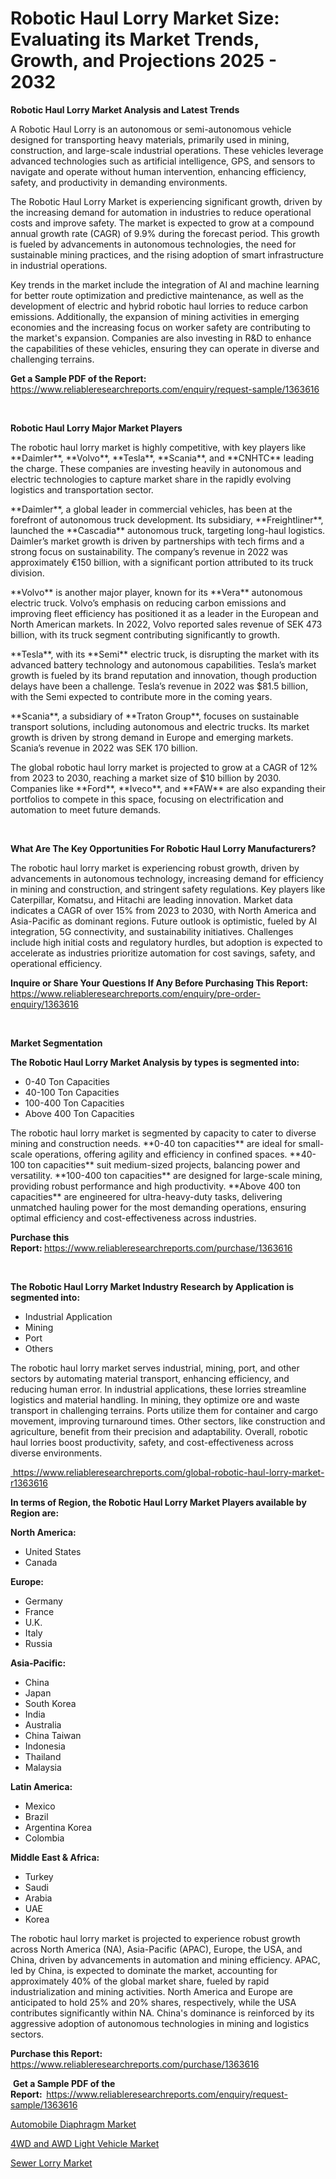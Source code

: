 <p><h1>Robotic Haul Lorry Market Size: Evaluating its Market Trends, Growth, and Projections 2025 - 2032</h1></p><p><strong>Robotic Haul Lorry Market Analysis and Latest Trends</strong></p>
<p><p>A Robotic Haul Lorry is an autonomous or semi-autonomous vehicle designed for transporting heavy materials, primarily used in mining, construction, and large-scale industrial operations. These vehicles leverage advanced technologies such as artificial intelligence, GPS, and sensors to navigate and operate without human intervention, enhancing efficiency, safety, and productivity in demanding environments.</p><p>The Robotic Haul Lorry Market is experiencing significant growth, driven by the increasing demand for automation in industries to reduce operational costs and improve safety. The market is expected to grow at a compound annual growth rate (CAGR) of 9.9% during the forecast period. This growth is fueled by advancements in autonomous technologies, the need for sustainable mining practices, and the rising adoption of smart infrastructure in industrial operations.</p><p>Key trends in the market include the integration of AI and machine learning for better route optimization and predictive maintenance, as well as the development of electric and hybrid robotic haul lorries to reduce carbon emissions. Additionally, the expansion of mining activities in emerging economies and the increasing focus on worker safety are contributing to the market's expansion. Companies are also investing in R&D to enhance the capabilities of these vehicles, ensuring they can operate in diverse and challenging terrains.</p></p>
<p><strong>Get a Sample PDF of the Report:&nbsp;</strong> <a href="https://www.reliableresearchreports.com/enquiry/request-sample/1363616?utm_campaign=48&utm_medium=2&utm_source=Github&utm_content=ia&utm_term=24012025&utm_id=robotic-haul-lorry">https://www.reliableresearchreports.com/enquiry/request-sample/1363616</a></p>
<p>&nbsp;</p>
<p><strong>Robotic Haul Lorry Major Market Players</strong></p>
<p><p>The robotic haul lorry market is highly competitive, with key players like **Daimler**, **Volvo**, **Tesla**, **Scania**, and **CNHTC** leading the charge. These companies are investing heavily in autonomous and electric technologies to capture market share in the rapidly evolving logistics and transportation sector.</p><p>**Daimler**, a global leader in commercial vehicles, has been at the forefront of autonomous truck development. Its subsidiary, **Freightliner**, launched the **Cascadia** autonomous truck, targeting long-haul logistics. Daimler’s market growth is driven by partnerships with tech firms and a strong focus on sustainability. The company’s revenue in 2022 was approximately €150 billion, with a significant portion attributed to its truck division.</p><p>**Volvo** is another major player, known for its **Vera** autonomous electric truck. Volvo’s emphasis on reducing carbon emissions and improving fleet efficiency has positioned it as a leader in the European and North American markets. In 2022, Volvo reported sales revenue of SEK 473 billion, with its truck segment contributing significantly to growth.</p><p>**Tesla**, with its **Semi** electric truck, is disrupting the market with its advanced battery technology and autonomous capabilities. Tesla’s market growth is fueled by its brand reputation and innovation, though production delays have been a challenge. Tesla’s revenue in 2022 was $81.5 billion, with the Semi expected to contribute more in the coming years.</p><p>**Scania**, a subsidiary of **Traton Group**, focuses on sustainable transport solutions, including autonomous and electric trucks. Its market growth is driven by strong demand in Europe and emerging markets. Scania’s revenue in 2022 was SEK 170 billion.</p><p>The global robotic haul lorry market is projected to grow at a CAGR of 12% from 2023 to 2030, reaching a market size of $10 billion by 2030. Companies like **Ford**, **Iveco**, and **FAW** are also expanding their portfolios to compete in this space, focusing on electrification and automation to meet future demands.</p></p>
<p>&nbsp;</p>
<p><strong>What Are The Key Opportunities For Robotic Haul Lorry Manufacturers?</strong></p>
<p><p>The robotic haul lorry market is experiencing robust growth, driven by advancements in autonomous technology, increasing demand for efficiency in mining and construction, and stringent safety regulations. Key players like Caterpillar, Komatsu, and Hitachi are leading innovation. Market data indicates a CAGR of over 15% from 2023 to 2030, with North America and Asia-Pacific as dominant regions. Future outlook is optimistic, fueled by AI integration, 5G connectivity, and sustainability initiatives. Challenges include high initial costs and regulatory hurdles, but adoption is expected to accelerate as industries prioritize automation for cost savings, safety, and operational efficiency.</p></p>
<p><strong>Inquire or Share Your Questions If Any Before Purchasing This Report:</strong> <a href="https://www.reliableresearchreports.com/enquiry/pre-order-enquiry/1363616?utm_campaign=48&utm_medium=2&utm_source=Github&utm_content=ia&utm_term=24012025&utm_id=robotic-haul-lorry">https://www.reliableresearchreports.com/enquiry/pre-order-enquiry/1363616</a></p>
<p>&nbsp;</p>
<p><strong>Market Segmentation</strong></p>
<p><strong>The Robotic Haul Lorry Market Analysis by types is segmented into:</strong></p>
<p><ul><li>0-40 Ton Capacities</li><li>40-100 Ton Capacities</li><li>100-400 Ton Capacities</li><li>Above 400 Ton Capacities</li></ul></p>
<p><p>The robotic haul lorry market is segmented by capacity to cater to diverse mining and construction needs. **0-40 ton capacities** are ideal for small-scale operations, offering agility and efficiency in confined spaces. **40-100 ton capacities** suit medium-sized projects, balancing power and versatility. **100-400 ton capacities** are designed for large-scale mining, providing robust performance and high productivity. **Above 400 ton capacities** are engineered for ultra-heavy-duty tasks, delivering unmatched hauling power for the most demanding operations, ensuring optimal efficiency and cost-effectiveness across industries.</p></p>
<p><strong>Purchase this Report:&nbsp;</strong><a href="https://www.reliableresearchreports.com/purchase/1363616?utm_campaign=48&utm_medium=2&utm_source=Github&utm_content=ia&utm_term=24012025&utm_id=robotic-haul-lorry">https://www.reliableresearchreports.com/purchase/1363616</a></p>
<p>&nbsp;</p>
<p><strong>The Robotic Haul Lorry Market Industry Research by Application is segmented into:</strong></p>
<p><ul><li>Industrial Application</li><li>Mining</li><li>Port</li><li>Others</li></ul></p>
<p><p>The robotic haul lorry market serves industrial, mining, port, and other sectors by automating material transport, enhancing efficiency, and reducing human error. In industrial applications, these lorries streamline logistics and material handling. In mining, they optimize ore and waste transport in challenging terrains. Ports utilize them for container and cargo movement, improving turnaround times. Other sectors, like construction and agriculture, benefit from their precision and adaptability. Overall, robotic haul lorries boost productivity, safety, and cost-effectiveness across diverse environments.</p></p>
<p><a href="https://www.reliableresearchreports.com/global-robotic-haul-lorry-market-r1363616?utm_campaign=48&utm_medium=2&utm_source=Github&utm_content=ia&utm_term=24012025&utm_id=robotic-haul-lorry">&nbsp;https://www.reliableresearchreports.com/global-robotic-haul-lorry-market-r1363616</a></p>
<p><strong>In terms of Region, the Robotic Haul Lorry Market Players available by Region are:</strong></p>
<p>
    <p> <strong> North America: </strong>
        <ul>
            <li>United States</li>
            <li>Canada</li>
        </ul>
        </p> 
    <p> <strong> Europe: </strong>
        <ul>
            <li>Germany</li>
            <li>France</li>
            <li>U.K.</li>
            <li>Italy</li>
            <li>Russia</li>
        </ul>
        </p> 
    <p> <strong> Asia-Pacific: </strong>
        <ul>
            <li>China</li>
            <li>Japan</li>
            <li>South Korea</li>
            <li>India</li>
            <li>Australia</li>
            <li>China Taiwan</li>
            <li>Indonesia</li>
            <li>Thailand</li>
            <li>Malaysia</li>
        </ul>
        </p> 
    <p> <strong> Latin America: </strong>
        <ul>
            <li>Mexico</li>
            <li>Brazil</li>
            <li>Argentina Korea</li>
            <li>Colombia</li>
        </ul>
        </p> 
    <p> <strong> Middle East & Africa: </strong>
        <ul>
            <li>Turkey</li>
            <li>Saudi</li>
            <li>Arabia</li>
            <li>UAE</li>
            <li>Korea</li>
        </ul>
    </p>
    </p>
<p><p>The robotic haul lorry market is projected to experience robust growth across North America (NA), Asia-Pacific (APAC), Europe, the USA, and China, driven by advancements in automation and mining efficiency. APAC, led by China, is expected to dominate the market, accounting for approximately 40% of the global market share, fueled by rapid industrialization and mining activities. North America and Europe are anticipated to hold 25% and 20% shares, respectively, while the USA contributes significantly within NA. China's dominance is reinforced by its aggressive adoption of autonomous technologies in mining and logistics sectors.</p></p>
<p><strong>Purchase this Report: </strong><a href="https://www.reliableresearchreports.com/purchase/1363616?utm_campaign=48&utm_medium=2&utm_source=Github&utm_content=ia&utm_term=24012025&utm_id=robotic-haul-lorry">https://www.reliableresearchreports.com/purchase/1363616</a></p>
<p>&nbsp;<strong>Get a Sample PDF of the Report:&nbsp;&nbsp;</strong><a href="https://www.reliableresearchreports.com/enquiry/request-sample/1363616?utm_campaign=48&utm_medium=2&utm_source=Github&utm_content=ia&utm_term=24012025&utm_id=robotic-haul-lorry">https://www.reliableresearchreports.com/enquiry/request-sample/1363616</a></p>
<p><strong></strong></p>
<p><p><a href="https://github.com/mathastilley812967/Market-Research-Report-List-1/blob/main/automobile-diaphragm-market.md?utm_campaign=48&utm_medium=2&utm_source=Github&utm_content=ia&utm_term=24012025&utm_id=robotic-haul-lorry">Automobile Diaphragm Market</a></p><p><a href="https://github.com/tamiaknaub6/Market-Research-Report-List-1/blob/main/4wd-and-awd-light-vehicle-market.md?utm_campaign=48&utm_medium=2&utm_source=Github&utm_content=ia&utm_term=24012025&utm_id=robotic-haul-lorry">4WD and AWD Light Vehicle Market</a></p><p><a href="https://github.com/lacostesamella9485/Market-Research-Report-List-1/blob/main/sewer-lorry-market.md?utm_campaign=48&utm_medium=2&utm_source=Github&utm_content=ia&utm_term=24012025&utm_id=robotic-haul-lorry">Sewer Lorry Market</a></p></p>